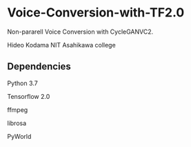 # Voice-Conversion-with-TF2.0
Non-pararell Voice Conversion with CycleGANVC2.

Hideo Kodama
NIT Asahikawa college

## Dependencies
Python 3.7

Tensorflow 2.0

ffmpeg

librosa

PyWorld
